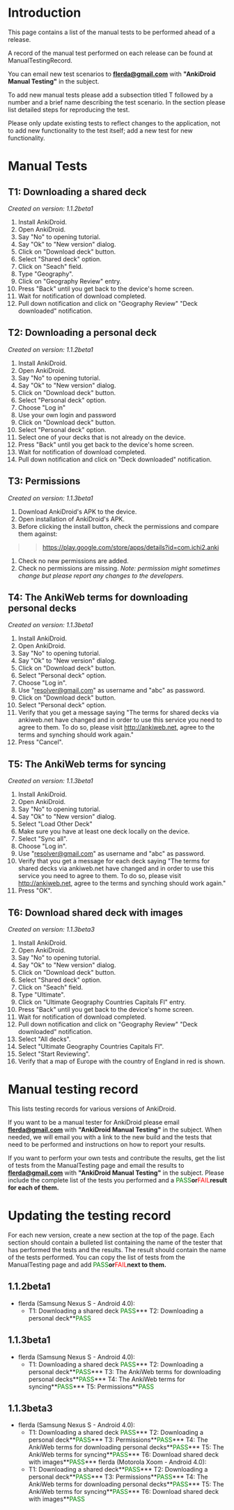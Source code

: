 # Introduction

This page contains a list of the manual tests to be performed ahead of a release.

A record of the manual test performed on each release can be found at ManualTestingRecord.

You can email new test scenarios to **flerda@gmail.com** with **"AnkiDroid Manual Testing"** in the subject.

To add new manual tests please add a subsection titled T followed by a number and a brief name describing the test scenario. In the section please list detailed steps for reproducing the test.

Please only update existing tests to reflect changes to the application, not to add new functionality to the test itself; add a new test for new functionality.

# Manual Tests

## T1: Downloading a shared deck
_Created on version: 1.1.2beta1_
  1. Install AnkiDroid.
  1. Open AnkiDroid.
  1. Say "No" to opening tutorial.
  1. Say "Ok" to "New version" dialog.
  1. Click on "Download deck" button.
  1. Select "Shared deck" option.
  1. Click on "Seach" field.
  1. Type "Geography".
  1. Click on "Geography Review" entry.
  1. Press "Back" until you get back to the device's home screen.
  1. Wait for notification of download completed.
  1. Pull down notification and click on "Geography Review" "Deck downloaded" notification.

## T2: Downloading a personal deck
_Created on version: 1.1.2beta1_
  1. Install AnkiDroid.
  1. Open AnkiDroid.
  1. Say "No" to opening tutorial.
  1. Say "Ok" to "New version" dialog.
  1. Click on "Download deck" button.
  1. Select "Personal deck" option.
  1. Choose "Log in"
  1. Use your own login and password
  1. Click on "Download deck" button.
  1. Select "Personal deck" option.
  1. Select one of your decks that is not already on the device.
  1. Press "Back" until you get back to the device's home screen.
  1. Wait for notification of download completed.
  1. Pull down notification and click on "Deck downloaded" notification.

## T3: Permissions
_Created on version: 1.1.3beta1_
  1. Download AnkiDroid's APK to the device.
  1. Open installation of AnkiDroid's APK.
  1. Before clicking the install button, check the permissions and compare them against:
> > https://play.google.com/store/apps/details?id=com.ichi2.anki
  1. Check no new permissions are added.
  1. Check no permissions are missing.
_Note: permission might sometimes change but please report any changes to the developers._

## T4: The AnkiWeb terms for downloading personal decks
_Created on version: 1.1.3beta1_
  1. Install AnkiDroid.
  1. Open AnkiDroid.
  1. Say "No" to opening tutorial.
  1. Say "Ok" to "New version" dialog.
  1. Click on "Download deck" button.
  1. Select "Personal deck" option.
  1. Choose "Log in".
  1. Use "resolver@gmail.com" as username and "abc" as password.
  1. Click on "Download deck" button.
  1. Select "Personal deck" option.
  1. Verify that you get a message saying "The terms for shared decks via ankiweb.net have changed and in order to use this service you need to agree to them. To do so, please visit http://ankiweb.net, agree to the terms and synching should work again."
  1. Press "Cancel".

## T5: The AnkiWeb terms for syncing
_Created on version: 1.1.3beta1_
  1. Install AnkiDroid.
  1. Open AnkiDroid.
  1. Say "No" to opening tutorial.
  1. Say "Ok" to "New version" dialog.
  1. Select "Load Other Deck"
  1. Make sure you have at least one deck locally on the device.
  1. Select "Sync all".
  1. Choose "Log in".
  1. Use "resolver@gmail.com" as username and "abc" as password.
  1. Verify that you get a message for each deck saying "The terms for shared decks via ankiweb.net have changed and in order to use this service you need to agree to them. To do so, please visit http://ankiweb.net, agree to the terms and synching should work again."
  1. Press "OK".

## T6: Download shared deck with images
_Created on version: 1.1.3beta3_
  1. Install AnkiDroid.
  1. Open AnkiDroid.
  1. Say "No" to opening tutorial.
  1. Say "Ok" to "New version" dialog.
  1. Click on "Download deck" button.
  1. Select "Shared deck" option.
  1. Click on "Seach" field.
  1. Type "Ultimate".
  1. Click on "Ultimate Geography Countries Capitals Fl" entry.
  1. Press "Back" until you get back to the device's home screen.
  1. Wait for notification of download completed.
  1. Pull down notification and click on "Geography Review" "Deck downloaded" notification.
  1. Select "All decks".
  1. Select "Ultimate Geography Countries Capitals Fl".
  1. Select "Start Reviewing".
  1. Verify that a map of Europe with the country of England in red is shown.


# Manual testing record

This lists testing records for various versions of AnkiDroid.

If you want to be a manual tester for AnkiDroid please email **flerda@gmail.com** with **"AnkiDroid Manual Testing"** in the subject. When needed, we will email you with a link to the new build and the tests that need to be performed and instructions on how to report your results.

If you want to perform your own tests and contribute the results, get the list of tests from the ManualTesting page and email the results to **flerda@gmail.com** with **"AnkiDroid Manual Testing"** in the subject. Please include the complete list of the tests you performed and a <font color='green'>PASS</font>**or**<font color='red'>FAIL</font>**result for each of them.**

# Updating the testing record
For each new version, create a new section at the top of the page. Each section should contain a bulleted list containing the name of the tester that has performed the tests and the results. The result should contain the name of the tests performed. You can copy the list of tests from the ManualTesting page and add <font color='green'>PASS</font>**or**<font color='red'>FAIL</font>**next to them.**


## 1.1.2beta1

  * flerda (Samsung Nexus S - Android 4.0):
    * T1: Downloading a shared deck <font color='green'>PASS</font>*** T2: Downloading a personal deck**<font color='green'>PASS</font>

## 1.1.3beta1
  * flerda (Samsung Nexus S - Android 4.0):
    * T1: Downloading a shared deck <font color='green'>PASS</font>*** T2: Downloading a personal deck**<font color='green'>PASS</font>*** T3: The AnkiWeb terms for downloading personal decks**<font color='green'>PASS</font>*** T4: The AnkiWeb terms for syncing**<font color='green'>PASS</font>*** T5: Permissions**<font color='green'>PASS</font>

## 1.1.3beta3
  * flerda (Samsung Nexus S - Android 4.0):
    * T1: Downloading a shared deck <font color='green'>PASS</font>*** T2: Downloading a personal deck**<font color='green'>PASS</font>*** T3: Permissions**<font color='green'>PASS</font>*** T4: The AnkiWeb terms for downloading personal decks**<font color='green'>PASS</font>*** T5: The AnkiWeb terms for syncing**<font color='green'>PASS</font>*** T6: Download shared deck with images**<font color='green'>PASS</font>*** flerda (Motorola Xoom - Android 4.0):
    * T1: Downloading a shared deck**<font color='green'>PASS</font>*** T2: Downloading a personal deck**<font color='green'>PASS</font>*** T3: Permissions**<font color='green'>PASS</font>*** T4: The AnkiWeb terms for downloading personal decks**<font color='green'>PASS</font>*** T5: The AnkiWeb terms for syncing**<font color='green'>PASS</font>*** T6: Download shared deck with images**<font color='green'>PASS</font>